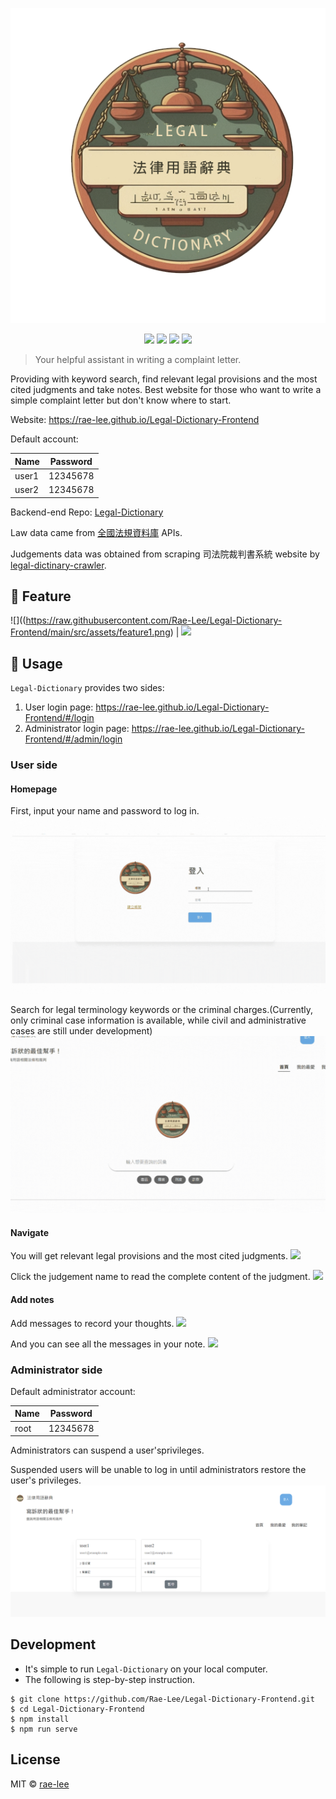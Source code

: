 <p align=center>
<img src="https://raw.githubusercontent.com/Rae-Lee/Legal-Dictionary-Frontend/main/src/assets/logo.png">
</p>
<p align=center>
<a target="_blank" href="https://app.travis-ci.com/github/Rae-Lee/Legal-Dictionary" title="Build Status"><img src="https://img.shields.io/travis/com/Rae-Lee/Legal-Dictionary"></a>
<a target="_blank" href="http://nodejs.org/download/" title="Node version"><img src="https://img.shields.io/badge/node.js-%3E=_6.0-green.svg"></a>
<a target="_blank" href="https://opensource.org/licenses/MIT" title="License: MIT"><img src="https://img.shields.io/badge/License-MIT-blue.svg"></a>
<a target="_blank" href="http://makeapullrequest.com" title="PRs Welcome"><img src="https://img.shields.io/badge/PRs-welcome-brightgreen.svg"></a>
</p>


> Your helpful assistant in writing a complaint letter.

Providing with keyword search, find relevant legal provisions and the most cited judgments and take notes.
Best website for those who want to write a simple complaint letter but don't know where to start.

Website: https://rae-lee.github.io/Legal-Dictionary-Frontend

Default account:

| Name  |  Password |                                                                                                                                               
| ----- |---------- | 
| user1 | 12345678  |
| user2 | 12345678  |

Backend-end Repo: [Legal-Dictionary](https://github.com/Rae-Lee/Legal-Dictionary)

Law data came from [全國法規資料庫](https://law.moj.gov.tw/) APIs.

Judgements data was obtained from scraping 司法院裁判書系統 website by [legal-dictinary-crawler](https://github.com/Rae-Lee/legal_dictionary_crawler).

## :book: Feature

![]((https://raw.githubusercontent.com/Rae-Lee/Legal-Dictionary-Frontend/main/src/assets/feature1.png)  |  ![]((https://raw.githubusercontent.com/Rae-Lee/Legal-Dictionary-Frontend/main/src/assets/feature2.png))

## :flower_playing_cards: Usage

`Legal-Dictionary` provides two sides:

1. User login page: https://rae-lee.github.io/Legal-Dictionary-Frontend/#/login
2. Administrator login page: https://rae-lee.github.io/Legal-Dictionary-Frontend/#/admin/login

### User side

#### Homepage

First, input your name and password to log in.
![](/src/assets/login.gif)

Search for legal terminology keywords or  the criminal charges.(Currently, only criminal case information is available, while civil and administrative cases are still under development)
![](/src/assets/search.gif)

#### Navigate

You will get relevant legal provisions and the most cited judgments.
![](/src/assets/legal.gif)

Click the judgement name to read the complete content of the judgment.
![](/src/assets/verdit.gif)

#### Add notes

Add messages to record your thoughts. 
![](/src/assets/message.PNG)
 
And you can see all the messages in your note.
![](/src/assets/note.PNG)

### Administrator side

Default administrator account:

| Name  |  Password |                                                                                                                                               
| ----- |---------- | 
| root  | 12345678  |

Administrators can suspend a user'sprivileges. 

Suspended users will be unable to log in until administrators restore the user's privileges.
![](/src/assets/admin-page.PNG)


## Development


* It's simple to run `Legal-Dictionary` on your local computer.  
* The following is step-by-step instruction.

```
$ git clone https://github.com/Rae-Lee/Legal-Dictionary-Frontend.git
$ cd Legal-Dictionary-Frontend
$ npm install
$ npm run serve
```

## License

MIT © [rae-lee](https://github.com/rae-lee)
